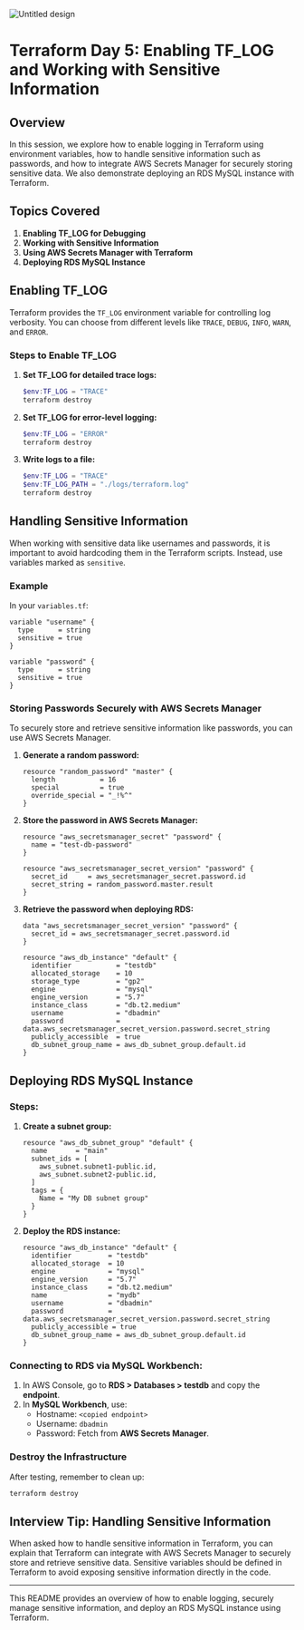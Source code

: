 ![Untitled design](https://github.com/user-attachments/assets/58f96a76-cbc0-4ba5-ae0c-41e6f85c9b2b)


# Terraform Day 5: Enabling TF_LOG and Working with Sensitive Information

## Overview

In this session, we explore how to enable logging in Terraform using environment variables, how to handle sensitive information such as passwords, and how to integrate AWS Secrets Manager for securely storing sensitive data. We also demonstrate deploying an RDS MySQL instance with Terraform.

## Topics Covered

1. **Enabling TF_LOG for Debugging**
2. **Working with Sensitive Information**
3. **Using AWS Secrets Manager with Terraform**
4. **Deploying RDS MySQL Instance**

## Enabling TF_LOG

Terraform provides the `TF_LOG` environment variable for controlling log verbosity. You can choose from different levels like `TRACE`, `DEBUG`, `INFO`, `WARN`, and `ERROR`.

### Steps to Enable TF_LOG

1. **Set TF_LOG for detailed trace logs:**

    ```powershell
    $env:TF_LOG = "TRACE"
    terraform destroy
    ```

2. **Set TF_LOG for error-level logging:**

    ```powershell
    $env:TF_LOG = "ERROR"
    terraform destroy
    ```

3. **Write logs to a file:**

    ```powershell
    $env:TF_LOG = "TRACE"
    $env:TF_LOG_PATH = "./logs/terraform.log"
    terraform destroy
    ```

## Handling Sensitive Information

When working with sensitive data like usernames and passwords, it is important to avoid hardcoding them in the Terraform scripts. Instead, use variables marked as `sensitive`.

### Example

In your `variables.tf`:

```hcl
variable "username" {
  type      = string
  sensitive = true
}

variable "password" {
  type      = string
  sensitive = true
}
```

### Storing Passwords Securely with AWS Secrets Manager

To securely store and retrieve sensitive information like passwords, you can use AWS Secrets Manager.

1. **Generate a random password:**

    ```hcl
    resource "random_password" "master" {
      length           = 16
      special          = true
      override_special = "_!%^"
    }
    ```

2. **Store the password in AWS Secrets Manager:**

    ```hcl
    resource "aws_secretsmanager_secret" "password" {
      name = "test-db-password"
    }

    resource "aws_secretsmanager_secret_version" "password" {
      secret_id     = aws_secretsmanager_secret.password.id
      secret_string = random_password.master.result
    }
    ```

3. **Retrieve the password when deploying RDS:**

    ```hcl
    data "aws_secretsmanager_secret_version" "password" {
      secret_id = aws_secretsmanager_secret.password.id
    }

    resource "aws_db_instance" "default" {
      identifier           = "testdb"
      allocated_storage    = 10
      storage_type         = "gp2"
      engine               = "mysql"
      engine_version       = "5.7"
      instance_class       = "db.t2.medium"
      username             = "dbadmin"
      password             = data.aws_secretsmanager_secret_version.password.secret_string
      publicly_accessible  = true
      db_subnet_group_name = aws_db_subnet_group.default.id
    }
    ```

## Deploying RDS MySQL Instance

### Steps:

1. **Create a subnet group:**

    ```hcl
    resource "aws_db_subnet_group" "default" {
      name       = "main"
      subnet_ids = [
        aws_subnet.subnet1-public.id,
        aws_subnet.subnet2-public.id,
      ]
      tags = {
        Name = "My DB subnet group"
      }
    }
    ```

2. **Deploy the RDS instance:**

    ```hcl
    resource "aws_db_instance" "default" {
      identifier         = "testdb"
      allocated_storage  = 10
      engine             = "mysql"
      engine_version     = "5.7"
      instance_class     = "db.t2.medium"
      name               = "mydb"
      username           = "dbadmin"
      password           = data.aws_secretsmanager_secret_version.password.secret_string
      publicly_accessible = true
      db_subnet_group_name = aws_db_subnet_group.default.id
    }
    ```

### Connecting to RDS via MySQL Workbench:

1. In AWS Console, go to **RDS > Databases > testdb** and copy the **endpoint**.
2. In **MySQL Workbench**, use:
   - Hostname: `<copied endpoint>`
   - Username: `dbadmin`
   - Password: Fetch from **AWS Secrets Manager**.

### Destroy the Infrastructure

After testing, remember to clean up:

```bash
terraform destroy
```

## Interview Tip: Handling Sensitive Information

When asked how to handle sensitive information in Terraform, you can explain that Terraform can integrate with AWS Secrets Manager to securely store and retrieve sensitive data. Sensitive variables should be defined in Terraform to avoid exposing sensitive information directly in the code.

---

This README provides an overview of how to enable logging, securely manage sensitive information, and deploy an RDS MySQL instance using Terraform.
